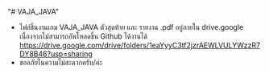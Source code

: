 "# VAJA_JAVA" 
 <br>
* ไฟล์ชิ้นงานเกม VAJA_JAVA ตัวสุดท้าย และ รายงาน .pdf อยู่ภายใน drive.google เนื่องจากไม่สามารถอัพโหลดขึ้น Github ได้งานได้
<br> https://drive.google.com/drive/folders/1eaYyyC3tf2jzrAEWLVULYWzzR7DY8B46?usp=sharing
* ขออภัยในความไม่สะดวกครับ/ค่ะ

